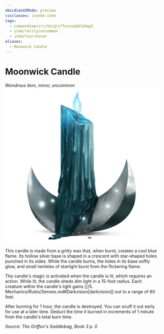 ```yaml
---
obsidianUIMode: preview
cssclasses: json5e-item
tags:
  - compendium/src/5e/griffonssaddlebag3
  - item/rarity/uncommon
  - item/tier/minor
aliases:
  - Moonwick Candle
---
```

# Moonwick Candle
*Wondrous item, minor, uncommon*  
![](https://raw.githubusercontent.com/TheGiddyLimit/homebrew-img/main/img/GriffonsSaddlebag3/Moonwick-Candle.webp#right)  


This candle is made from a gritty wax that, when burnt, creates a cool blue flame. Its hollow silver base is shaped in a crescent with star-shaped holes punched in its sides. While the candle burns, the holes in its base softly glow, and small twinkles of starlight burst from the flickering flame.

The candle's magic is activated when the candle is lit, which requires an action. While lit, the candle sheds dim light in a 15-foot radius. Each creature within the candle's light gains [[/5. Mechanics/Rules/Senses.md#Darkvision\|darkvision]] out to a range of 60 feet.

After burning for 1 hour, the candle is destroyed. You can snuff it out early for use at a later time. Deduct the time it burned in increments of 1 minute from the candle's total burn time.

*Source: The Griffon's Saddlebag, Book 3 p. 0*
